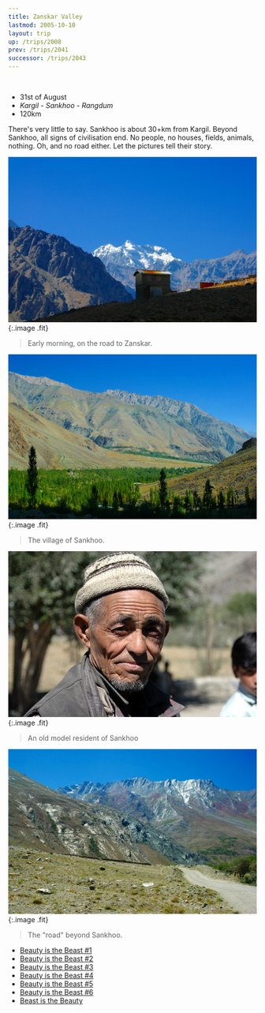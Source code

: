 ```yaml
---
title: Zanskar Valley
lastmod: 2005-10-10
layout: trip
up: /trips/2008
prev: /trips/2041
successor: /trips/2043
---
```


&nbsp;

- 31st of August
- _Kargil - Sankhoo - Rangdum_
- 120km


There's very little to say. Sankhoo is about 30+km from             Kargil. Beyond Sankhoo, all signs of civilisation end. No             people, no houses, fields, animals, nothing. Oh, and no road             either. Let the pictures tell their story.

![DSC_0247.JPG](/images/photos/DSC_0247.JPG 'DSC_0247.JPG'){:.image .fit}

>  Early morning, on the road to Zanskar. 

![DSC_0248.JPG](/images/photos/DSC_0248.JPG 'DSC_0248.JPG'){:.image .fit}

>  The village of Sankhoo. 

![DSC_0250.JPG](/images/photos/DSC_0250.JPG 'DSC_0250.JPG'){:.image .fit}

>  An old model resident of Sankhoo 

![DSC_0252.JPG](/images/photos/DSC_0252.JPG 'DSC_0252.JPG'){:.image .fit}

>  The &quot;road&quot; beyond Sankhoo. 


* [Beauty is the Beast #1](/trips/2043/)
* [Beauty is the Beast #2](/trips/2044/)
* [Beauty is the Beast #3](/trips/2045/)
* [Beauty is the Beast #4](/trips/2046/)
* [Beauty is the Beast #5](/trips/2047/)
* [Beauty is the Beast #6](/trips/2048/)
* [Beast is the Beauty](/trips/2049/)
